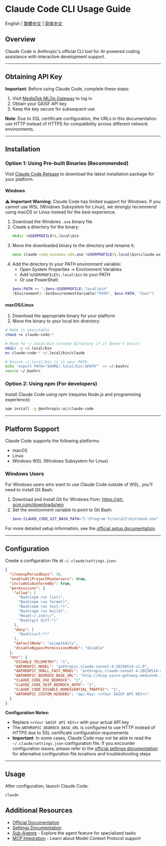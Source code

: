 # Claude Code CLI Usage Guide

English | [繁體中文](README.zh-TW.md) | [简体中文](README.zh-CN.md)

## Overview

Claude Code is Anthropic's official CLI tool for AI-powered coding assistance with interactive development support.

---

## Obtaining API Key

**Important**: Before using Claude Code, complete these steps:

1. Visit [MediaTek MLOp Gateway](https://mlop-azure-gateway.mediatek.inc/auth/login) to log in
2. Obtain your GAISF API key
3. Keep the key secure for subsequent use

**Note**: Due to SSL certificate configuration, the URLs in this documentation use HTTP instead of HTTPS for compatibility across different network environments.

---

## Installation

### Option 1: Using Pre-built Binaries (Recommended)

Visit [Claude Code Release](https://gitea.mediatek.inc/IT-GAIA/claude-code/releases/latest) to download the latest installation package for your platform.

#### Windows

⚠️ **Important Warning**: Claude Code has limited support for Windows. If you cannot use WSL (Windows Subsystem for Linux), we strongly recommend using macOS or Linux instead for the best experience.

1. Download the Windows `.exe` binary file
2. Create a directory for the binary:
   ```cmd
   mkdir %USERPROFILE%\.local\bin
   ```
3. Move the downloaded binary to the directory and rename it:
   ```cmd
   move claude-code-windows-x64.exe %USERPROFILE%\.local\bin\claude.exe
   ```
4. Add the directory to your PATH environment variable:
   - Open System Properties → Environment Variables
   - Add `%USERPROFILE%\.local\bin` to your PATH
   - Or use PowerShell:
   ```powershell
   $env:PATH += ";$env:USERPROFILE\.local\bin"
   [Environment]::SetEnvironmentVariable("PATH", $env:PATH, "User")
   ```

#### macOS/Linux
1. Download the appropriate binary for your platform
2. Move the binary to your local bin directory:

```bash
# Make it executable
chmod +x claude-code-*

# Move to ~/.local/bin (create directory if it doesn't exist)
mkdir -p ~/.local/bin
mv claude-code-* ~/.local/bin/claude

# Ensure ~/.local/bin is in your PATH
echo 'export PATH="$HOME/.local/bin:$PATH"' >> ~/.bashrc
source ~/.bashrc
```

### Option 2: Using npm (For developers)

Install Claude Code using npm (requires Node.js and programming experience):

```bash
npm install -g @anthropic-ai/claude-code
```

---

## Platform Support

Claude Code supports the following platforms:
- macOS
- Linux 
- Windows WSL (Windows Subsystem for Linux)

### Windows Users

For Windows users who want to use Claude Code outside of WSL, you'll need to install Git Bash:

1. Download and install Git for Windows from: https://git-scm.com/downloads/win
2. Set the environment variable to point to Git Bash:
   ```powershell
   $env:CLAUDE_CODE_GIT_BASH_PATH="C:\Program Files\Git\bin\bash.exe"
   ```

For more detailed setup information, see the [official setup documentation](https://docs.anthropic.com/en/docs/claude-code/setup).

---

## Configuration

Create a configuration file at `~/.claude/settings.json`:

```json
{
  "cleanupPeriodDays": 30,
  "enableAllProjectMcpServers": true,
  "includeCoAuthoredBy": true,
  "permissions": {
    "allow": [
      "Bash(npm run lint)",
      "Bash(npm run format)",
      "Bash(npm run test:*)",
      "Bash(npm run build)",
      "Read(~/.zshrc)",
      "Bash(git diff:*)"
    ],
    "deny": [
      "Bash(curl:*)"
    ],
    "defaultMode": "acceptEdits",
    "disableBypassPermissionsMode": "disable"
  },
  "env": {
    "DISABLE_TELEMETRY": "1",
    "ANTHROPIC_MODEL": "anthropic.claude-sonnet-4-20250514-v1:0",
    "ANTHROPIC_SMALL_FAST_MODEL": "anthropic.claude-sonnet-4-20250514-v1:0",
    "ANTHROPIC_BEDROCK_BASE_URL": "http://mlop-azure-gateway.mediatek.inc",
    "CLAUDE_CODE_USE_BEDROCK": "1",
    "CLAUDE_CODE_SKIP_BEDROCK_AUTH": "1",
    "CLAUDE_CODE_DISABLE_NONESSENTIAL_TRAFFIC": "1",
    "ANTHROPIC_CUSTOM_HEADERS": "api-key: <<Your GAISF API KEY>>"
  }
}
```

**Configuration Notes:**
- Replace `<<Your GAISF API KEY>>` with your actual API key
- The `ANTHROPIC_BEDROCK_BASE_URL` is configured to use HTTP instead of HTTPS due to SSL certificate configuration requirements
- **Important**: In some cases, Claude Code may not be able to read the `~/.claude/settings.json` configuration file. If you encounter configuration issues, please refer to the [official settings documentation](https://docs.anthropic.com/en/docs/claude-code/settings#settings-files) for alternative configuration file locations and troubleshooting steps

---

## Usage

After configuration, launch Claude Code:

```bash
claude
```

## Additional Resources

- [Official Documentation](https://docs.anthropic.com/en/docs/claude-code)
- [Settings Documentation](https://docs.anthropic.com/en/docs/claude-code/settings)
- [Sub-Agents](https://docs.anthropic.com/en/docs/claude-code/sub-agents) - Explore the agent feature for specialized tasks
- [MCP Integration](https://docs.anthropic.com/en/docs/claude-code/mcp) - Learn about Model Context Protocol support
